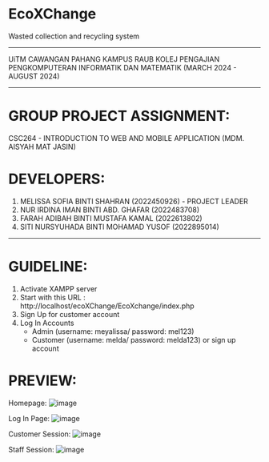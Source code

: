 # EcoXChange
Wasted collection and recycling system 

---
UiTM CAWANGAN PAHANG KAMPUS RAUB
KOLEJ PENGAJIAN PENGKOMPUTERAN INFORMATIK DAN MATEMATIK
(MARCH 2024 - AUGUST 2024)

---

# GROUP PROJECT ASSIGNMENT:

CSC264 - INTRODUCTION TO WEB AND MOBILE APPLICATION (MDM. AISYAH MAT JASIN)

# DEVELOPERS:

1. MELISSA SOFIA BINTI SHAHRAN (2022450926) - PROJECT LEADER
2. NUR IRDINA IMAN BINTI ABD. GHAFAR (2022483708) 
3. FARAH ADIBAH BINTI MUSTAFA KAMAL (2022613802)  
4. SITI NURSYUHADA BINTI MOHAMAD YUSOF (2022895014) 

---
# GUIDELINE:
1. Activate XAMPP server
2. Start with this URL : http://localhost/ecoXChange/EcoXchange/index.php
3. Sign Up for customer account
4. Log In Accounts
   - Admin (username: meyalissa/ password: mel123)
   - Customer (username: melda/ password: melda123) or sign up account

# PREVIEW:
Homepage:
![image](https://github.com/meyalissa/EcoXChange/assets/159762097/28ffa787-a622-4659-b102-3cc6a84f6252)

Log In Page:
![image](https://github.com/meyalissa/EcoXChange/assets/159762097/ad59b971-3aa9-488a-b34c-65b239044359)

Customer Session:
![image](https://github.com/meyalissa/EcoXChange/assets/159762097/46850c96-6ca6-4061-ac66-8bf883a60618)

Staff Session:
![image](https://github.com/meyalissa/EcoXChange/assets/159762097/f63fd085-0e9a-4344-aa6a-b6b7cc0b11f4)


